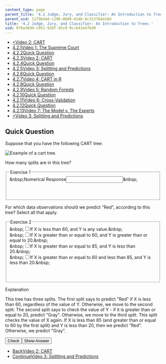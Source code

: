 ```yaml
---
content_type: page
parent_title: '4.2 Judge, Jury, and Classifier: An Introduction to Trees '
parent_uid: 11f9b44d-c296-0689-414b-8c313764a18d
title: '4.2 Judge, Jury, and Classifier: An Introduction to Trees '
uid: 076a36dd-c951-926f-d5c9-9ccb41e476d9
---
```

<ul class="navigation pagination">
    <li id="top_bck_btn"><a href="./resolveuid/fbeabfb3e0a4b479efe5ffb5d7cf5d4a">&lt;<span>Video 2: CART</span></a></li>
    <li id="flp_btn_1"><a href="./resolveuid/11f9b44dc2960689414b8c313764a18d">4.2.1<span>Video 1: The Supreme Court</span></a></li>
    <li id="flp_btn_2"><a href="./resolveuid/b707db7f99009e83423e4911e4d83568">4.2.2<span>Quick Question</span></a></li>
    <li id="flp_btn_3"><a href="./resolveuid/fbeabfb3e0a4b479efe5ffb5d7cf5d4a">4.2.3<span>Video 2: CART</span></a></li>
    <li id="flp_btn_4" class="button_selected"><a href="./resolveuid/076a36ddc951926fd5c99ccb41e476d9">4.2.4<span>Quick Question</span></a></li>
    <li id="flp_btn_5"><a href="./resolveuid/ca1564b0917866a3a00e801c8c9fdbbc">4.2.5<span>Video 3: Splitting and Predictions</span></a></li>
    <li id="flp_btn_6"><a href="./resolveuid/9788174fbc238176217873d882264bfd">4.2.6<span>Quick Question</span></a></li>
    <li id="flp_btn_7"><a href="./resolveuid/a0af0b83fff43d634dfe02e15106f92d">4.2.7<span>Video 4: CART in R</span></a></li>
    <li id="flp_btn_8"><a href="./resolveuid/8f336b6d3260d3a128f288e99dda1c42">4.2.8<span>Quick Question</span></a></li>
    <li id="flp_btn_9"><a href="./resolveuid/d818f0620c7e3cee943507c440503537">4.2.9<span>Video 5: Random Forests</span></a></li>
    <li id="flp_btn_10"><a href="./resolveuid/ff7dc49d2cdefc1ac3e5d01f07046ac1">4.2.10<span>Quick Question</span></a></li>
    <li id="flp_btn_11"><a href="./resolveuid/aed8634b040dd1af7abb68e999cb9c43">4.2.11<span>Video 6: Cross-Validation</span></a></li>
    <li id="flp_btn_12"><a href="./resolveuid/0be06c807e39cc4e2808dc63ffaa5efa">4.2.12<span>Quick Question</span></a></li>
    <li id="flp_btn_13"><a href="./resolveuid/2ca2e4f174a66019fbe68e97bba87376">4.2.13<span>Video 7: The Model v. The Experts</span></a></li>
    <li id="top_continue_btn"><a href="./resolveuid/ca1564b0917866a3a00e801c8c9fdbbc">&gt;<span>Video 3: Splitting and Predictions</span></a></li>
</ul>
<h2 class="subhead">Quick Question</h2>
<div class="self_assessment">
<p display_name="Quick Question" url_name="Quick_Question_260">Suppose that you have the following CART tree:</p>
<img display_name="Quick Question" src="./resolveuid/b2eea6fba57db424a4844f679aee4bc9" url_name="Quick_Question_261" alt="Example of a cart tree." />
<div id="Q1_div" class="problem_question">
<p display_name="Quick Question" url_name="Quick_Question_262">How many splits are in this tree?</p>
<fieldset><legend class="visually-hidden">Exercise 1</legend>
<div class="choice"><label id="Q1_label"><span id="Q1_aria_status" tabindex="-1" class="visually-hidden">&amp;nbsp;</span><span class="visually-hidden">Numerical Response</span><input type="text" id="Q1_input" value="" onkeypress="numericTypedOrDropDownSelected(1)" class="problem_text_input" /><input type="hidden" id="Q1_ans" value="3" /><input type="hidden" id="Q1_tolerance" value="0" /><span id="Q1_normal_status" class="nostatus" aria-hidden="true">&amp;nbsp;</span></label></div>
<p id="S1_ans" tabindex="-1" class="problem_answer">&nbsp;</p>
</fieldset></div>
<div id="Q2_div" class="problem_question">
<p display_name="Quick Question" url_name="Quick_Question_264">For which data observations should we predict &quot;Red&quot;, according to this tree? Select all that apply.</p>
<fieldset><legend class="visually-hidden">Exercise 2</legend>
<div class="choice"><label id="Q2_input_1_label"><span id="Q2_input_1_aria_status" tabindex="-1" class="visually-hidden">&amp;nbsp;</span><input type="checkbox" id="Q2_input_1" onclick="optionSelected(2)" name="Q2_input" class="problem_radio_input" correct="true" /><span class="choice">If X is less than 60, and Y is any value.</span><span id="Q2_input_1_normal_status" class="nostatus" aria-hidden="true">&amp;nbsp;</span></label></div>
<div class="choice"><label id="Q2_input_2_label"><span id="Q2_input_2_aria_status" tabindex="-1" class="visually-hidden">&amp;nbsp;</span><input type="checkbox" id="Q2_input_2" onclick="optionSelected(2)" name="Q2_input" class="problem_radio_input" correct="false" /><span class="choice">If X is greater than or equal to 60, and Y is greater than or equal to 20.</span><span id="Q2_input_2_normal_status" class="nostatus" aria-hidden="true">&amp;nbsp;</span></label></div>
<div class="choice"><label id="Q2_input_3_label"><span id="Q2_input_3_aria_status" tabindex="-1" class="visually-hidden">&amp;nbsp;</span><input type="checkbox" id="Q2_input_3" onclick="optionSelected(2)" name="Q2_input" class="problem_radio_input" correct="false" /><span class="choice">If X is greater than or equal to 85, and Y is less than 20.</span><span id="Q2_input_3_normal_status" class="nostatus" aria-hidden="true">&amp;nbsp;</span></label></div>
<div class="choice"><label id="Q2_input_4_label"><span id="Q2_input_4_aria_status" tabindex="-1" class="visually-hidden">&amp;nbsp;</span><input type="checkbox" id="Q2_input_4" onclick="optionSelected(2)" name="Q2_input" class="problem_radio_input" correct="true" /><span class="choice">If X is greater than or equal to 60 and less than 85, and Y is less than 20.</span><span id="Q2_input_4_normal_status" class="nostatus" aria-hidden="true">&amp;nbsp;</span></label></div>
<p id="Q2_status_combined" tabindex="-1" class="nostatus">&nbsp;</p>
</fieldset></div>
<div id="S1_div" class="problem_solution" tabindex="-1" display_name="Quick Question" url_name="Quick_Question_266">
<div class="detailed-solution">
<p>Explanation</p>
<p>This tree has three splits. The first split says to predict &quot;Red&quot; if X is less than 60, regardless of the value of Y. Otherwise, we move to the second split. The second split says to check the value of Y - if it is greater than or equal to 20, predict &quot;Gray&quot;. Otherwise, we move to the third split. This split checks the value of X again. If X is less than 85 (and greater than or equal to 60 by the first split) and Y is less than 20, then we predict &quot;Red&quot;. Otherwise, we predict &quot;Gray&quot;.</p>
</div>
</div>
<div class="action"><button id="Q1_button" onclick="checkAnswer({1: 'numerical', 2: 'choiceresponse'})" class="problem_mo_button">Check</button><button id="Q1_button_show" onclick="showHideSolution({1: 'numerical', 2: 'choiceresponse'}, 1, [1])" class="problem_mo_button">Show Answer</button></div>
</div>
<ul class="navigation progress">
    <li id="bck_btn"><a href="./resolveuid/fbeabfb3e0a4b479efe5ffb5d7cf5d4a">Back<span>Video 2: CART</span></a></li>
    <li id="continue_btn"><a href="./resolveuid/ca1564b0917866a3a00e801c8c9fdbbc">Continue<span>Video 3: Splitting and Predictions</span></a></li>
</ul>
